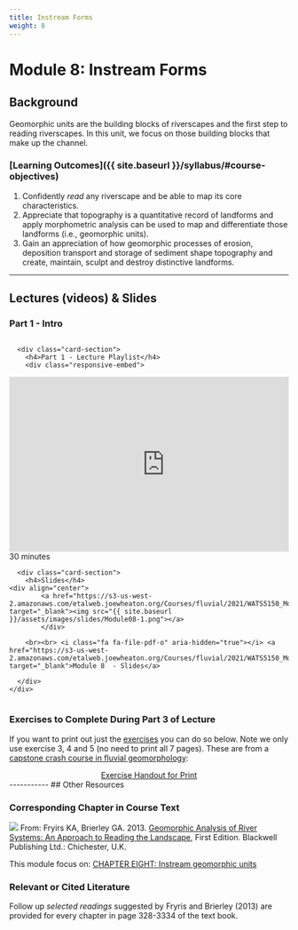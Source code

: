 ```yaml
---
title: Instream Forms
weight: 8
---
```

# Module 8: Instream Forms

## Background

Geomorphic units are the building blocks of riverscapes and the first step to reading riverscapes. In this unit, we focus on those building blocks that make up the channel. 


### [Learning Outcomes]({{ site.baseurl }}/syllabus/#course-objectives)

1. Confidently *read* any riverscape and be able to map its core characteristics.
6. Appreciate that topography is a quantitative record of landforms and apply morphometric analysis can be used to map and differentiate those landforms (i.e., geomorphic units).
7. Gain an appreciation of how geomorphic processes of erosion, deposition transport and storage of sediment shape topography and create, maintain, sculpt and destroy distinctive landforms. 

------
## Lectures (videos) & Slides
### Part 1 -  Intro 
<div class="row small-up-2 medium-up-2">


  <div class="column">
    <div class="card">


      <div class="card-section">
        <h4>Part 1 - Lecture Playlist</h4>
        <div class="responsive-embed"> 

<iframe width="560" height="315" src="https://www.youtube.com/embed/videoseries?list=PL0ZiZg4rilzKcQ5wAyMaKCGlDGS4s9pIR" frameborder="0" allow="autoplay; encrypted-media" allowfullscreen></iframe>
<br>


</div>
<i class="fa fa-clock-o" aria-hidden="true"></i> 30 minutes <i class="fa fa-youtube-play" aria-hidden="true"></i>
      </div>
    </div>
  </div>

  <div class="column">
    <div class="card">


      <div class="card-section">
        <h4>Slides</h4>
    <div align="center">
        	<a href="https://s3-us-west-2.amazonaws.com/etalweb.joewheaton.org/Courses/fluvial/2021/WATS5150_Module_08_InstreamForms_Part1.pdf" target="_blank"><img src="{{ site.baseurl }}/assets/images/slides/Module08-1.png"></a>
        	</div>
        
        <br><br> <i class="fa fa-file-pdf-o" aria-hidden="true"></i> <a href="https://s3-us-west-2.amazonaws.com/etalweb.joewheaton.org/Courses/fluvial/2021/WATS5150_Module_08_InstreamForms_Part1.pdf" target="_blank">Module 8  - Slides</a>
        
      </div>
    </div>

  </div>
</div>

### Exercises to Complete During Part 3 of Lecture

If you want to print out just the [exercises](https://s3-us-west-2.amazonaws.com/etalweb.joewheaton.org/Courses/WATS5350/2021/WATS5350_Module_01_GeomorphicPrinciples_ExercisesOnly.pdf) you can do so below. Note we only use exercise 3, 4 and 5 (no need to print all 7 pages). These are from a [capstone crash course in fluvial geomorphology](http://capstone.restoration.usu.edu/Course_Topics/WATS_5350/Design_Geomorphic_Principles.html):

<div align="center">
<a href="https://s3-us-west-2.amazonaws.com/etalweb.joewheaton.org/Courses/WATS5350/2021/WATS5350_Module_01_GeomorphicPrinciples_ExercisesOnly.pdf" class="button">Exercise Handout for Print</a>
</div>
-----------
## Other Resources


### Corresponding Chapter in Course Text
<a href="https://www.wiley.com/en-au/Geomorphic+Analysis+of+River+Systems%3A+An+Approach+to+Reading+the+Landscape-p-9781405192743"><img class="float-right" src="{{ site.baseurl }}/assets/images/covers/ReadingLandscape.png"></a>  From:
Fryirs KA, Brierley GA. 2013. [Geomorphic Analysis of River Systems: An Approach to Reading the Landscape](https://www.wiley.com/en-au/Geomorphic+Analysis+of+River+Systems%3A+An+Approach+to+Reading+the+Landscape-p-9781405192743), First Edition.  Blackwell Publishing Ltd.: Chichester, U.K.

This module focus on: [CHAPTER EIGHT: Instream geomorphic units](https://ebookcentral-proquest-com.dist.lib.usu.edu/lib/usu/reader.action?docID=1032536&ppg=148)

### Relevant or Cited Literature
Follow up *selected readings* suggested by Fryris and Brierley (2013) are provided for every chapter in page 328-3334 of the text book. 



